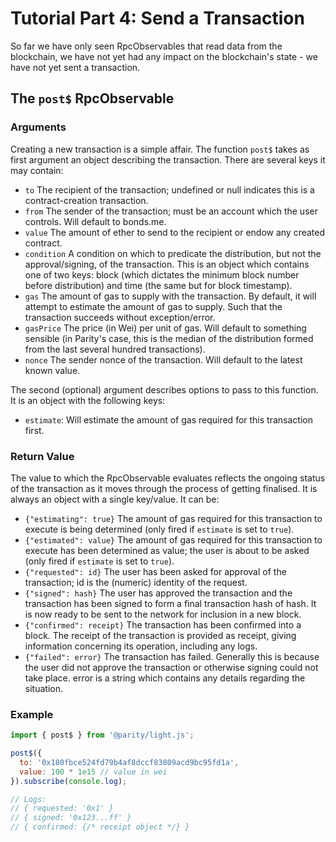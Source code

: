 # Tutorial Part 4: Send a Transaction

So far we have only seen RpcObservables that read data from the blockchain, we have not yet had any impact on the blockchain's state - we have not yet sent a transaction.

## The `post$` RpcObservable

### Arguments

Creating a new transaction is a simple affair. The function `post$` takes as first argument an object describing the transaction. There are several keys it may contain:

- `to` The recipient of the transaction; undefined or null indicates this is a contract-creation transaction.
- `from` The sender of the transaction; must be an account which the user controls. Will default to bonds.me.
- `value` The amount of ether to send to the recipient or endow any created contract.
- `condition` A condition on which to predicate the distribution, but not the approval/signing, of the transaction. This is an object which contains one of two keys: block (which dictates the minimum block number before distribution) and time (the same but for block timestamp).
- `gas` The amount of gas to supply with the transaction. By default, it will attempt to estimate the amount of gas to supply. Such that the transaction succeeds without exception/error.
- `gasPrice` The price (in Wei) per unit of gas. Will default to something sensible (in Parity's case, this is the median of the distribution formed from the last several hundred transactions).
- `nonce` The sender nonce of the transaction. Will default to the latest known value.

The second (optional) argument describes options to pass to this function. It is an object with the following keys:

- `estimate`: Will estimate the amount of gas required for this transaction first.

### Return Value

The value to which the RpcObservable evaluates reflects the ongoing status of the transaction as it moves through the process of getting finalised. It is always an object with a single key/value. It can be:

- `{"estimating": true}` The amount of gas required for this transaction to execute is being determined (only fired if `estimate` is set to `true`).
- `{"estimated": value}` The amount of gas required for this transaction to execute has been determined as value; the user is about to be asked (only fired if `estimate` is set to `true`).
- `{"requested": id}` The user has been asked for approval of the transaction; id is the (numeric) identity of the request.
- `{"signed": hash}` The user has approved the transaction and the transaction has been signed to form a final transaction hash of hash. It is now ready to be sent to the network for inclusion in a new block.
- `{"confirmed": receipt}` The transaction has been confirmed into a block. The receipt of the transaction is provided as receipt, giving information concerning its operation, including any logs.
- `{"failed": error}` The transaction has failed. Generally this is because the user did not approve the transaction or otherwise signing could not take place. error is a string which contains any details regarding the situation.

### Example

```javascript
import { post$ } from '@parity/light.js';

post$({
  to: '0x180fbce524fd79b4af8dccf83809acd9bc95fd1a',
  value: 100 * 1e15 // value in wei
}).subscribe(console.log);

// Logs:
// { requested: '0x1' }
// { signed: '0x123...ff' }
// { confirmed: {/* receipt object */} }
```
